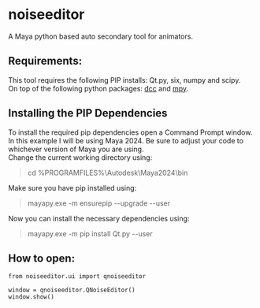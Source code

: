 # noiseeditor
A Maya python based auto secondary tool for animators.  

## Requirements:
This tool requires the following PIP installs: Qt.py, six, numpy and scipy.  
On top of the following python packages: [dcc](https://github.com/bhsingleton/dcc) and [mpy](https://github.com/bhsingleton/mpy).   

## Installing the PIP Dependencies
To install the required pip dependencies open a Command Prompt window.  
In this example I will be using Maya 2024. Be sure to adjust your code to whichever version of Maya you are using.  
Change the current working directory using:  
> cd %PROGRAMFILES%\Autodesk\Maya2024\bin  

Make sure you have pip installed using:  
> mayapy.exe -m ensurepip --upgrade --user  

Now you can install the necessary dependencies using:  
> mayapy.exe -m pip install Qt.py --user  

## How to open:

```
from noiseeditor.ui import qnoiseeditor

window = qnoiseeditor.QNoiseEditor()
window.show()
```
